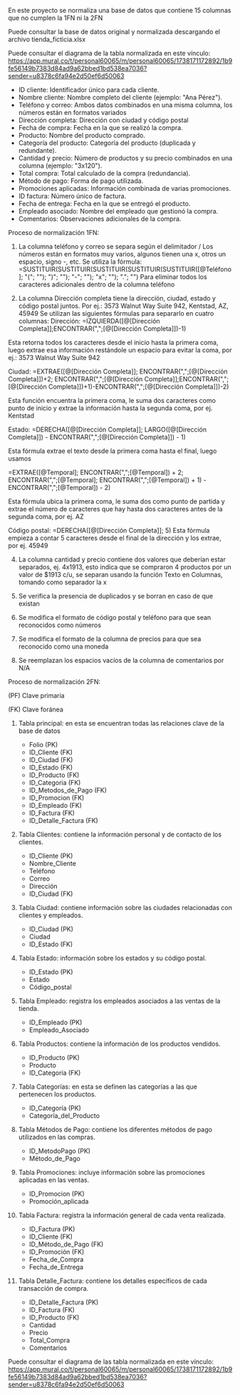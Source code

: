 En este proyecto se normaliza una base de datos que contiene 15 columnas que no cumplen la 1FN ni la 2FN

Puede consultar la base de datos original y normalizada descargando el archivo tienda_ficticia.xlsx

Puede consultar el diagrama de la tabla normalizada en este vínculo: https://app.mural.co/t/personal60065/m/personal60065/1738171172892/1b9fe56149b7383d84ad9a62bbed1bd538ea7036?sender=u8378c6fa94e2d50ef6d50063

- ID cliente: Identificador único para cada cliente.
- Nombre cliente: Nombre completo del cliente (ejemplo: "Ana Pérez").
- Teléfono y correo: Ambos datos combinados en una misma columna, los números están en formatos variados
- Dirección completa: Dirección con ciudad y código postal
- Fecha de compra: Fecha en la que se realizó la compra.
- Producto: Nombre del producto comprado.
- Categoría del producto: Categoría del producto (duplicada y redundante).
- Cantidad y precio: Número de productos y su precio combinados en una columna (ejemplo: "3x120").
- Total compra: Total calculado de la compra (redundancia).
- Método de pago: Forma de pago utilizada.
- Promociones aplicadas: Información combinada de varias promociones.
- ID factura: Número único de factura.
- Fecha de entrega: Fecha en la que se entregó el producto.
- Empleado asociado: Nombre del empleado que gestionó la compra.
- Comentarios: Observaciones adicionales de la compra.

Proceso de normalización 1FN:
1. La columna teléfono y correo se separa según el delimitador /
Los números están en formatos muy varios, algunos tienen una x, otros un espacio, signo -, etc. Se utiliza la fórmula:
=SUSTITUIR(SUSTITUIR(SUSTITUIR(SUSTITUIR(SUSTITUIR([@Teléfono]; "("; ""); ")"; ""); "-"; ""); "x"; ""); "."; "")
Para eliminar todos los caracteres adicionales dentro de la columna teléfono

2. La columna Dirección completa tiene la dirección, ciudad, estado y código postal juntos. Por ej.: 3573 Walnut Way Suite 942, Kentstad, AZ, 45949
Se utilizan las siguientes fórmulas para separarlo en cuatro columnas:
Dirección: =IZQUIERDA([@[Dirección Completa]];ENCONTRAR(",";[@[Dirección Completa]])-1)

Esta retorna todos los caracteres desde el inicio hasta la primera coma, luego extrae esa información restándole un espacio para evitar la coma, por ej.: 3573 Walnut Way Suite 942

Ciudad: =EXTRAE([@[Dirección Completa]]; ENCONTRAR(",";[@[Dirección Completa]])+2; ENCONTRAR(",";[@[Dirección Completa]];ENCONTRAR(",";[@[Dirección Completa]])+1)-ENCONTRAR(",";[@[Dirección Completa]])-2)

Esta función encuentra la primera coma, le suma dos caracteres como punto de inicio y extrae la información hasta la segunda coma, por ej. Kentstad

Estado: =DERECHA([@[Dirección Completa]]; LARGO([@[Dirección Completa]]) - ENCONTRAR(",";[@[Dirección Completa]]) - 1)

Esta fórmula extrae el texto desde la primera coma hasta el final, luego usamos

=EXTRAE([@Temporal]; ENCONTRAR(",";[@Temporal]) + 2; ENCONTRAR(",";[@Temporal]; ENCONTRAR(",";[@Temporal]) + 1) - ENCONTRAR(",";[@Temporal]) - 2)

Esta fórmula ubica la primera coma, le suma dos como punto de partida y extrae el número de caracteres que hay hasta dos caracteres antes de la segunda coma, por ej. AZ

Código postal: =DERECHA([@[Dirección Completa]]; 5)
Esta fórmula empieza a contar 5 caracteres desde el final de la dirección y los extrae, por ej. 45949

4. La columna cantidad y precio contiene dos valores que deberían estar separados, ej. 4x1913, esto indica que se compraron 4 productos por un valor de $1913 c/u,
   se separan usando la función Texto en Columnas, tomando como separador la x

6. Se verifica la presencia de duplicados y se borran en caso de que existan

7. Se modifica el formato de código postal y teléfono para que sean reconocidos como números

8. Se modifica el formato de la columna de precios para que sea reconocido como una moneda

9. Se reemplazan los espacios vacíos de la columna de comentarios por N/A

Proceso de normalización 2FN:
  
(PF) Clave primaria

(FK) Clave foránea

1. Tabla principal: en esta se encuentran todas las relaciones clave de la base de datos
   -	Folio (PK)
   -	ID_Cliente (FK)
   -	ID_Ciudad (FK)
   -	ID_Estado (FK)
   -	ID_Producto (FK)
   -	ID_Categoria (FK)
   -	ID_Metodos_de_Pago (FK)
   -	ID_Promocion (FK)
   -	ID_Empleado (FK)
   -	ID_Factura (FK)
   -	ID_Detalle_Factura (FK)

2. Tabla Clientes: contiene la información personal y de contacto de los clientes.
   -	ID_Cliente (PK)
   -	Nombre_Cliente
   -	Teléfono
   -	Correo
   -	Dirección
   -	ID_Ciudad (FK)

3. Tabla Ciudad: contiene información sobre las ciudades relacionadas con clientes y empleados.
   - ID_Ciudad (PK)
   - Ciudad
   - ID_Estado (FK)

4. Tabla Estado: información sobre los estados y su código postal.
   - ID_Estado (PK)
   - Estado
   - Código_postal

5. Tabla Empleado: registra los empleados asociados a las ventas de la tienda.
   - ID_Empleado (PK)
   - Empleado_Asociado

6. Tabla Productos: contiene la información de los productos vendidos.
   - ID_Producto (PK)
   - Producto
   - ID_Categoría (FK)

8. Tabla Categorías: en esta se definen las categorías a las que pertenecen los productos.
   - ID_Categoría (PK)
   - Categoría_del_Producto

10. Tabla Métodos de Pago: contiene los diferentes métodos de pago utilizados en las compras.
    - ID_MetodoPago (PK)
    - Método_de_Pago

12. Tabla Promociones: incluye información sobre las promociones aplicadas en las ventas.
    - ID_Promocion (PK)
    - Promoción_aplicada

14. Tabla Factura: registra la información general de cada venta realizada.
    - ID_Factura (PK)
    - ID_Cliente (FK)
    - ID_Método_de_Pago (FK)
    - ID_Promoción (FK)
    - Fecha_de_Compra
    - Fecha_de_Entrega

15. Tabla Detalle_Factura: contiene los detalles específicos de cada transacción de compra.
    - ID_Detalle_Factura (PK)
    - ID_Factura (FK)
    - ID_Producto (FK)
    - Cantidad
    - Precio
    - Total_Compra
    - Comentarios

Puede consultar el diagrama de las tabla normalizada en este vínculo: https://app.mural.co/t/personal60065/m/personal60065/1738171172892/1b9fe56149b7383d84ad9a62bbed1bd538ea7036?sender=u8378c6fa94e2d50ef6d50063
